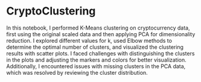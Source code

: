 # CryptoClustering
In this notebook, I performed K-Means clustering on cryptocurrency data, first using the original scaled data and then applying PCA for dimensionality reduction. I explored different values for k, used Elbow methods to determine the optimal number of clusters, and visualized the clustering results with scatter plots. I faced challenges with distinguishing the clusters in the plots and adjusting the markers and colors for better visualization. Additionally, I encountered issues with missing clusters in the PCA data, which was resolved by reviewing the cluster distribution.
